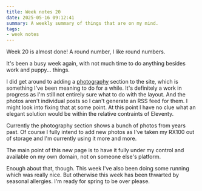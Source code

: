 ```yaml
---
title: Week notes 20
date: 2025-05-16 09:12:41
summary: A weekly summary of things that are on my mind.
tags:
- week notes
---
```


Week 20 is almost done! A round number, I like round numbers. 

It's been a busy week again, with not much time to do anything besides work and puppy... things.

I did get around to adding a [photography](https://mijndertstuij.nl/photography) section to the site, which is something I've been meaning to do for a while. It's definitely a work in progress as I'm still not entirely sure what to do with the layout. And the photos aren't individual posts so I can't generate an RSS feed for them. I might look into fixing that at some point. At this point I have no clue what an elegant solution would be within the relative contraints of Eleventy.

Currently the photography section shows a bunch of photos from years past. Of course I fully intend to add new photos as I've taken my RX100 out of storage and I'm currently using it more and more.

The main point of this new page is to have it fully under my control and available on my own domain, not on someone else's platform.

Enough about that, though. This week I've also been doing some running which was really nice. But otherwise this week has been thwarted by seasonal allergies. I'm ready for spring to be over please.